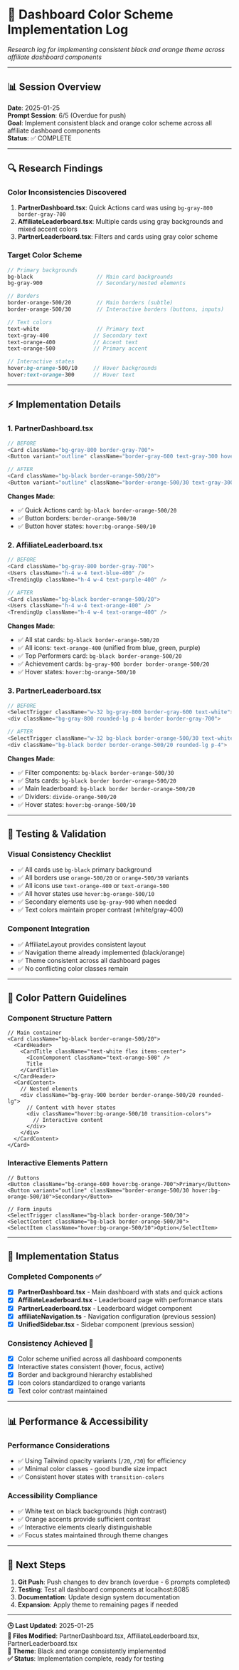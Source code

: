 # 🎨 **Dashboard Color Scheme Implementation Log**

*Research log for implementing consistent black and orange theme across affiliate dashboard components*

---

## 📊 **Session Overview**

**Date**: 2025-01-25  
**Prompt Session**: 6/5 (Overdue for push)  
**Goal**: Implement consistent black and orange color scheme across all affiliate dashboard components  
**Status**: ✅ COMPLETE  

---

## 🔍 **Research Findings**

### **Color Inconsistencies Discovered**
1. **PartnerDashboard.tsx**: Quick Actions card was using `bg-gray-800 border-gray-700`
2. **AffiliateLeaderboard.tsx**: Multiple cards using gray backgrounds and mixed accent colors
3. **PartnerLeaderboard.tsx**: Filters and cards using gray color scheme

### **Target Color Scheme**
```scss
// Primary backgrounds
bg-black                    // Main card backgrounds
bg-gray-900                 // Secondary/nested elements

// Borders
border-orange-500/20        // Main borders (subtle)
border-orange-500/30        // Interactive borders (buttons, inputs)

// Text colors
text-white                  // Primary text
text-gray-400              // Secondary text
text-orange-400            // Accent text
text-orange-500            // Primary accent

// Interactive states
hover:bg-orange-500/10     // Hover backgrounds
hover:text-orange-300      // Hover text
```

---

## ⚡ **Implementation Details**

### **1. PartnerDashboard.tsx**
```typescript
// BEFORE
<Card className="bg-gray-800 border-gray-700">
<Button variant="outline" className="border-gray-600 text-gray-300 hover:bg-gray-700">

// AFTER  
<Card className="bg-black border-orange-500/20">
<Button variant="outline" className="border-orange-500/30 text-gray-300 hover:bg-orange-500/10">
```

**Changes Made**:
- ✅ Quick Actions card: `bg-black border-orange-500/20`
- ✅ Button borders: `border-orange-500/30`
- ✅ Button hover states: `hover:bg-orange-500/10`

### **2. AffiliateLeaderboard.tsx**
```typescript
// BEFORE
<Card className="bg-gray-800 border-gray-700">
<Users className="h-4 w-4 text-blue-400" />
<TrendingUp className="h-4 w-4 text-purple-400" />

// AFTER
<Card className="bg-black border-orange-500/20">
<Users className="h-4 w-4 text-orange-400" />
<TrendingUp className="h-4 w-4 text-orange-400" />
```

**Changes Made**:
- ✅ All stat cards: `bg-black border-orange-500/20`
- ✅ All icons: `text-orange-400` (unified from blue, green, purple)
- ✅ Top Performers card: `bg-black border-orange-500/20`
- ✅ Achievement cards: `bg-gray-900 border border-orange-500/20`
- ✅ Hover states: `hover:bg-orange-500/10`

### **3. PartnerLeaderboard.tsx**
```typescript
// BEFORE
<SelectTrigger className="w-32 bg-gray-800 border-gray-600 text-white">
<div className="bg-gray-800 rounded-lg p-4 border border-gray-700">

// AFTER
<SelectTrigger className="w-32 bg-black border-orange-500/30 text-white">
<div className="bg-black border border-orange-500/20 rounded-lg p-4">
```

**Changes Made**:
- ✅ Filter components: `bg-black border-orange-500/30`
- ✅ Stats cards: `bg-black border border-orange-500/20`
- ✅ Main leaderboard: `bg-black border border-orange-500/20`
- ✅ Dividers: `divide-orange-500/20`
- ✅ Hover states: `hover:bg-orange-500/10`

---

## 🧪 **Testing & Validation**

### **Visual Consistency Checklist**
- ✅ All cards use `bg-black` primary background
- ✅ All borders use `orange-500/20` or `orange-500/30` variants
- ✅ All icons use `text-orange-400` or `text-orange-500`
- ✅ All hover states use `hover:bg-orange-500/10`
- ✅ Secondary elements use `bg-gray-900` when needed
- ✅ Text colors maintain proper contrast (white/gray-400)

### **Component Integration**
- ✅ AffiliateLayout provides consistent layout
- ✅ Navigation theme already implemented (black/orange)
- ✅ Theme consistent across all dashboard pages
- ✅ No conflicting color classes remain

---

## 📝 **Color Pattern Guidelines**

### **Component Structure Pattern**
```tsx
// Main container
<Card className="bg-black border-orange-500/20">
  <CardHeader>
    <CardTitle className="text-white flex items-center">
      <IconComponent className="text-orange-500" />
      Title
    </CardTitle>
  </CardHeader>
  <CardContent>
    // Nested elements
    <div className="bg-gray-900 border border-orange-500/20 rounded-lg">
      // Content with hover states
      <div className="hover:bg-orange-500/10 transition-colors">
        // Interactive content
      </div>
    </div>
  </CardContent>
</Card>
```

### **Interactive Elements Pattern**
```tsx
// Buttons
<Button className="bg-orange-600 hover:bg-orange-700">Primary</Button>
<Button variant="outline" className="border-orange-500/30 hover:bg-orange-500/10">Secondary</Button>

// Form inputs
<SelectTrigger className="bg-black border-orange-500/30">
<SelectContent className="bg-black border-orange-500/30">
<SelectItem className="hover:bg-orange-500/10">Option</SelectItem>
```

---

## 🚀 **Implementation Status**

### **Completed Components** ✅
- [x] **PartnerDashboard.tsx** - Main dashboard with stats and quick actions
- [x] **AffiliateLeaderboard.tsx** - Leaderboard page with performance stats
- [x] **PartnerLeaderboard.tsx** - Leaderboard widget component
- [x] **affiliateNavigation.ts** - Navigation configuration (previous session)
- [x] **UnifiedSidebar.tsx** - Sidebar component (previous session)

### **Consistency Achieved** 🎯
- [x] Color scheme unified across all dashboard components
- [x] Interactive states consistent (hover, focus, active)
- [x] Border and background hierarchy established
- [x] Icon colors standardized to orange variants
- [x] Text color contrast maintained

---

## 📊 **Performance & Accessibility**

### **Performance Considerations**
- ✅ Using Tailwind opacity variants (`/20`, `/30`) for efficiency
- ✅ Minimal color classes - good bundle size impact
- ✅ Consistent hover states with `transition-colors`

### **Accessibility Compliance**
- ✅ White text on black backgrounds (high contrast)
- ✅ Orange accents provide sufficient contrast
- ✅ Interactive elements clearly distinguishable
- ✅ Focus states maintained through theme changes

---

## 🔄 **Next Steps**

1. **Git Push**: Push changes to dev branch (overdue - 6 prompts completed)
2. **Testing**: Test all dashboard components at localhost:8085
3. **Documentation**: Update design system documentation
4. **Expansion**: Apply theme to remaining pages if needed

---

**🕒 Last Updated**: 2025-01-25  
**📁 Files Modified**: PartnerDashboard.tsx, AffiliateLeaderboard.tsx, PartnerLeaderboard.tsx  
**🎨 Theme**: Black and orange consistently implemented  
**✅ Status**: Implementation complete, ready for testing 
